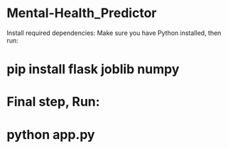 # Mental-Health_Predictor
Install required dependencies:
Make sure you have Python installed, then run:

# pip install flask joblib numpy

# Final step, Run: 

# python app.py

